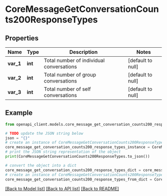 # CoreMessageGetConversationCounts200ResponseTypes


## Properties

Name | Type | Description | Notes
------------ | ------------- | ------------- | -------------
**var_1** | **int** | Total number of individual conversations | [default to null]
**var_2** | **int** | Total number of group conversations | [default to null]
**var_3** | **int** | Total number of self conversations | [default to null]

## Example

```python
from openapi_client.models.core_message_get_conversation_counts200_response_types import CoreMessageGetConversationCounts200ResponseTypes

# TODO update the JSON string below
json = "{}"
# create an instance of CoreMessageGetConversationCounts200ResponseTypes from a JSON string
core_message_get_conversation_counts200_response_types_instance = CoreMessageGetConversationCounts200ResponseTypes.from_json(json)
# print the JSON string representation of the object
print(CoreMessageGetConversationCounts200ResponseTypes.to_json())

# convert the object into a dict
core_message_get_conversation_counts200_response_types_dict = core_message_get_conversation_counts200_response_types_instance.to_dict()
# create an instance of CoreMessageGetConversationCounts200ResponseTypes from a dict
core_message_get_conversation_counts200_response_types_from_dict = CoreMessageGetConversationCounts200ResponseTypes.from_dict(core_message_get_conversation_counts200_response_types_dict)
```
[[Back to Model list]](../README.md#documentation-for-models) [[Back to API list]](../README.md#documentation-for-api-endpoints) [[Back to README]](../README.md)


